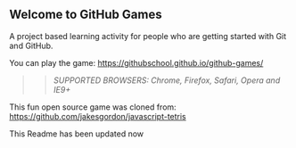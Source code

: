 ## Welcome to GitHub Games

A project based learning activity for people who are getting started with Git and GitHub.

You can play the game: https://githubschool.github.io/github-games/

>> _*SUPPORTED BROWSERS*: Chrome, Firefox, Safari, Opera and IE9+_

This fun open source game was cloned from: https://github.com/jakesgordon/javascript-tetris

This Readme has been updated now
